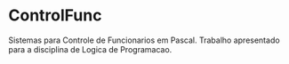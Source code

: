 ControlFunc
===========

Sistemas para Controle de Funcionarios em Pascal. Trabalho apresentado para a disciplina de Logica de Programacao.

